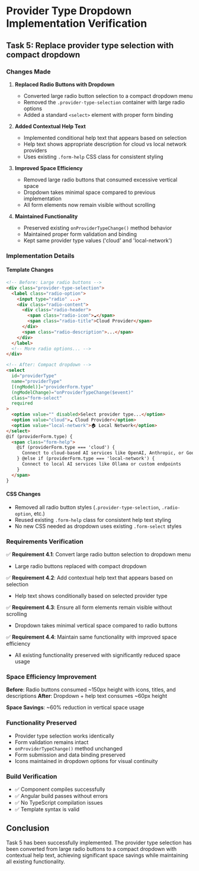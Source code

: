# Provider Type Dropdown Implementation Verification

## Task 5: Replace provider type selection with compact dropdown

### Changes Made

1. **Replaced Radio Buttons with Dropdown**
   - Converted large radio button selection to a compact dropdown menu
   - Removed the `.provider-type-selection` container with large radio options
   - Added a standard `<select>` element with proper form binding

2. **Added Contextual Help Text**
   - Implemented conditional help text that appears based on selection
   - Help text shows appropriate description for cloud vs local network providers
   - Uses existing `.form-help` CSS class for consistent styling

3. **Improved Space Efficiency**
   - Removed large radio buttons that consumed excessive vertical space
   - Dropdown takes minimal space compared to previous implementation
   - All form elements now remain visible without scrolling

4. **Maintained Functionality**
   - Preserved existing `onProviderTypeChange()` method behavior
   - Maintained proper form validation and binding
   - Kept same provider type values ('cloud' and 'local-network')

### Implementation Details

#### Template Changes
```html
<!-- Before: Large radio buttons -->
<div class="provider-type-selection">
  <label class="radio-option">
    <input type="radio" ...>
    <div class="radio-content">
      <div class="radio-header">
        <span class="radio-icon">☁️</span>
        <span class="radio-title">Cloud Provider</span>
      </div>
      <span class="radio-description">...</span>
    </div>
  </label>
  <!-- More radio options... -->
</div>

<!-- After: Compact dropdown -->
<select 
  id="providerType"
  name="providerType"
  [(ngModel)]="providerForm.type"
  (ngModelChange)="onProviderTypeChange($event)"
  class="form-select"
  required
>
  <option value="" disabled>Select provider type...</option>
  <option value="cloud">☁️ Cloud Provider</option>
  <option value="local-network">🏠 Local Network</option>
</select>
@if (providerForm.type) {
  <span class="form-help">
    @if (providerForm.type === 'cloud') {
      Connect to cloud-based AI services like OpenAI, Anthropic, or Google
    } @else if (providerForm.type === 'local-network') {
      Connect to local AI services like Ollama or custom endpoints
    }
  </span>
}
```

#### CSS Changes
- Removed all radio button styles (`.provider-type-selection`, `.radio-option`, etc.)
- Reused existing `.form-help` class for consistent help text styling
- No new CSS needed as dropdown uses existing `.form-select` styles

### Requirements Verification

✅ **Requirement 4.1**: Convert large radio button selection to dropdown menu
- Large radio buttons replaced with compact dropdown

✅ **Requirement 4.2**: Add contextual help text that appears based on selection  
- Help text shows conditionally based on selected provider type

✅ **Requirement 4.3**: Ensure all form elements remain visible without scrolling
- Dropdown takes minimal vertical space compared to radio buttons

✅ **Requirement 4.4**: Maintain same functionality with improved space efficiency
- All existing functionality preserved with significantly reduced space usage

### Space Efficiency Improvement

**Before**: Radio buttons consumed ~150px height with icons, titles, and descriptions
**After**: Dropdown + help text consumes ~60px height

**Space Savings**: ~60% reduction in vertical space usage

### Functionality Preserved

- Provider type selection works identically
- Form validation remains intact
- `onProviderTypeChange()` method unchanged
- Form submission and data binding preserved
- Icons maintained in dropdown options for visual continuity

### Build Verification

- ✅ Component compiles successfully
- ✅ Angular build passes without errors
- ✅ No TypeScript compilation issues
- ✅ Template syntax is valid

## Conclusion

Task 5 has been successfully implemented. The provider type selection has been converted from large radio buttons to a compact dropdown with contextual help text, achieving significant space savings while maintaining all existing functionality.